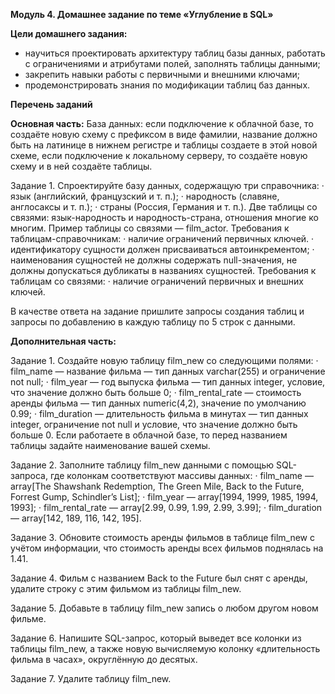 ﻿**Модуль 4. Домашнее задание по теме «Углубление в SQL»**

**Цели домашнего задания:**

- научиться проектировать архитектуру таблиц базы данных, работать с ограничениями и атрибутами полей, заполнять таблицы данными;
- закрепить навыки работы с первичными и внешними ключами;
- продемонстрировать знания по модификации таблиц баз данных.

**Перечень заданий**

**Основная часть:**
База данных: если подключение к облачной базе, то создаёте новую схему с префиксом в виде фамилии, название должно быть на латинице в нижнем регистре и таблицы создаете в этой новой схеме, если подключение к локальному серверу, то создаёте новую схему и в ней создаёте таблицы.

Задание 1. Спроектируйте базу данных, содержащую три справочника:
· язык (английский, французский и т. п.);
· народность (славяне, англосаксы и т. п.);
· страны (Россия, Германия и т. п.).
Две таблицы со связями: язык-народность и народность-страна, отношения многие ко многим. Пример таблицы со связями — film\_actor.
Требования к таблицам-справочникам:
· наличие ограничений первичных ключей.
· идентификатору сущности должен присваиваться автоинкрементом;
· наименования сущностей не должны содержать null-значения, не должны допускаться дубликаты в названиях сущностей.
Требования к таблицам со связями:
· наличие ограничений первичных и внешних ключей.

В качестве ответа на задание пришлите запросы создания таблиц и запросы по добавлению в каждую таблицу по 5 строк с данными.

**Дополнительная часть:**

Задание 1. Создайте новую таблицу film\_new со следующими полями:
· film\_name — название фильма — тип данных varchar(255) и ограничение not null;
· film\_year — год выпуска фильма — тип данных integer, условие, что значение должно быть больше 0;
· film\_rental\_rate — стоимость аренды фильма — тип данных numeric(4,2), значение по умолчанию 0.99;
· film\_duration — длительность фильма в минутах — тип данных integer, ограничение not null и условие, что значение должно быть больше 0.
Если работаете в облачной базе, то перед названием таблицы задайте наименование вашей схемы.

Задание 2. Заполните таблицу film\_new данными с помощью SQL-запроса, где колонкам соответствуют массивы данных:
· film\_name — array[The Shawshank Redemption, The Green Mile, Back to the Future, Forrest Gump, Schindler’s List];
· film\_year — array[1994, 1999, 1985, 1994, 1993];
· film\_rental\_rate — array[2.99, 0.99, 1.99, 2.99, 3.99];
· film\_duration — array[142, 189, 116, 142, 195].

Задание 3. Обновите стоимость аренды фильмов в таблице film\_new с учётом информации, что стоимость аренды всех фильмов поднялась на 1.41.

Задание 4. Фильм с названием Back to the Future был снят с аренды, удалите строку с этим фильмом из таблицы film\_new.

Задание 5. Добавьте в таблицу film\_new запись о любом другом новом фильме.

Задание 6. Напишите SQL-запрос, который выведет все колонки из таблицы film\_new, а также новую вычисляемую колонку «длительность фильма в часах», округлённую до десятых.

Задание 7. Удалите таблицу film\_new.

